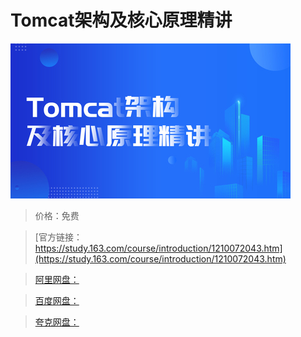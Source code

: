 # Tomcat架构及核心原理精讲

![img](../../../assets/study163/free/3e7f7526e6e3461db4b9485353b164b1.jpg)

> 价格：免费

> [官方链接：https://study.163.com/course/introduction/1210072043.htm](https://study.163.com/course/introduction/1210072043.htm)

> [阿里网盘：]()

> [百度网盘：]()

> [夸克网盘：]()
